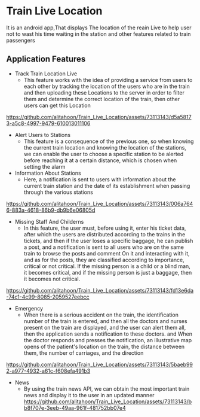 # Train Live Location
It is an android app,That displays The location of the reain Live to help user not to wast his time waiting in the station and other features related to train passengers
## Application Features
- Track Train Location Live
  - This feature works with the idea of ​​providing a service from users to each other by tracking the location of the users who are in the train and then uploading these Locations to the server in order to filter them and determine the correct location of the train, then other users can get this Location


https://github.com/alitahoon/Train_Live_Location/assets/73113143/d5a58173-a5c8-4997-9479-610013011106


- Alert Users to Stations
  - This feature is a consequence of the previous one, so when knowing the current train location and knowing the location of the stations, we can enable the user to choose a specific station to be alerted before reaching it at a certain distance, which is chosen when setting the alarm
- Information About Stations
  - Here, a notification is sent to users with information about the current train station and the date of its establishment when passing through the various stations

https://github.com/alitahoon/Train_Live_Location/assets/73113143/006a7646-883a-4618-86b9-db9b6e06805d

- Missing Staff And Childerns
  - In this feature, the user must, before using it, enter his ticket data, after which the users are distributed according to the trains in the tickets, and then if the user loses a specific baggage, he can publish a post, and a notification is sent to all users who are on the same train to browse the posts and comment On it and interacting with it, and as for the posts, they are classified according to importance, critical or not critical. If the missing person is a child or a blind man, it becomes critical, and if the missing person is just a baggage, then it becomes not critical.

https://github.com/alitahoon/Train_Live_Location/assets/73113143/fd13e6da-74c1-4c99-8085-2059527eebcc

- Emergency
  - When there is a serious accident on the train, the identification number of the train is entered, and then all the doctors and nurses present on the train are displayed, and the user can alert them all, then the application sends a notification to these doctors. and When the doctor responds and presses the notification, an illustrative map opens of the patient's location on the train, the distance between them, the number of carriages, and the direction 

https://github.com/alitahoon/Train_Live_Location/assets/73113143/5baeb992-a977-4932-a61c-f608efa491b3

- News
  - By using the train news API, we can obtain the most important train news and display it to the user in an updated manner
https://github.com/alitahoon/Train_Live_Location/assets/73113143/bb8f707e-3eeb-49aa-961f-481752bb07e4





  

